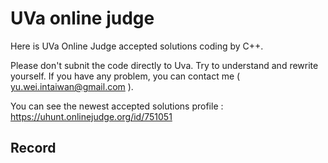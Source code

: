 # UVa online judge

Here is UVa Online Judge accepted solutions coding by C++.

Please don't subnit the code directly to Uva. Try to understand and rewrite yourself. If you have any problem, you can contact me ( yu.wei.intaiwan@gmail.com ).

You can see the newest accepted solutions profile  :  https://uhunt.onlinejudge.org/id/751051



## Record
